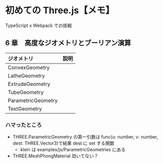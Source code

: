 # 初めての Three.js【メモ】

TypeScript x Webpack での挑戦

## 6 章　高度なジオメトリとブーリアン演算

| ジオメトリ         | 説明 |
| :----------------- | :--- |
| ConvexGeometry     |      |
| LatheGeometry      |      |
| ExtrudeGeometry    |      |
| TubeGeometry       |      |
| ParametricGeometry |      |
| TextGeometry       |      |

### ハマったところ

- THREE.ParametricGeometry の第一引数は func(u: number, v: number, dest: THREE.Vector3)で結果 dest に set する関数
  - klein は examples/js/ParametricGeometries にある
- THREE.MeshPhongMaterial 効いてない？
